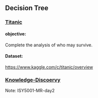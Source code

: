 ## Decision Tree

### [Titanic](./2.Titanic.ipynb)
#### objective:
Complete the analysis of who may survive.
#### Dataset:
https://www.kaggle.com/c/titanic/overview



### [Knowledge-Discoervy](./1.Knowledge-Discoervy.ipynb)
Note: ISY5001-MR-day2
